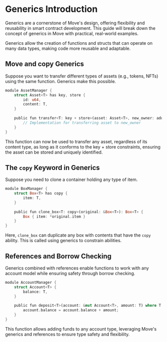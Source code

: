 # Generics Introduction

Generics are a cornerstone of Move's design, offering flexibility and reusability in smart contract development. This guide will break down the concept of generics in Move with practical, real-world examples.

Generics allow the creation of functions and structs that can operate on many data types, making code more reusable and adaptable.

## Move and copy Generics

Suppose you want to transfer different types of assets (e.g., tokens, NFTs) using the same function. Generics make this possible.

```rust
module AssetManager {
    struct Asset<T> has key, store {
        id: u64,
        content: T,
    }
​
    public fun transfer<T: key + store>(asset: Asset<T>, new_owner: address) {
        // Implementation for transferring asset to new_owner
    }
}
```

This function can now be used to transfer any asset, regardless of its content type, as long as it conforms to the key + store constraints, ensuring the asset can be stored and uniquely identified.

## The `copy` Keyword in Generics

Suppose you need to clone a container holding any type of item.

```rust
module BoxManager {
    struct Box<T> has copy {
        item: T,
    }
​
    public fun clone_box<T: copy>(original: &Box<T>): Box<T> {
        Box { item: *original.item }
    }
}
```

Here, `clone_box` can duplicate any box with contents that have the `copy` ability. This is called using generics to constrain abilities.

## References and Borrow Checking

Generics combined with references enable functions to work with any account model while ensuring safety through borrow checking.

```rust
module AccountManager {
    struct Account<T> {
        balance: T,
    }
​
    public fun deposit<T>(account: &mut Account<T>, amount: T) where T: copy + std::ops::Add<T, Output = T> {
        account.balance = account.balance + amount;
    }
}
```

This function allows adding funds to any account type, leveraging Move's generics and references to ensure type safety and flexibility.
